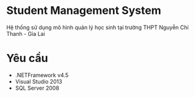 # Student Management System
Hệ thống sử dụng mô hình quản lý học sinh tại trường THPT Nguyễn Chí Thanh - Gia Lai
# Yêu cầu 
+ .NETFramework v4.5
+ Visual Studio 2013
+ SQL Server 2008
